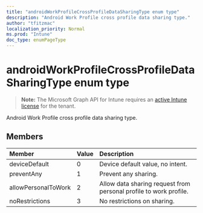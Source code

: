 ```yaml
---
title: "androidWorkProfileCrossProfileDataSharingType enum type"
description: "Android Work Profile cross profile data sharing type."
author: "tfitzmac"
localization_priority: Normal
ms.prod: "Intune"
doc_type: enumPageType
---
```


# androidWorkProfileCrossProfileDataSharingType enum type

> **Note:** The Microsoft Graph API for Intune requires an [active Intune license](https://go.microsoft.com/fwlink/?linkid=839381) for the tenant.

Android Work Profile cross profile data sharing type.

## Members
|Member|Value|Description|
|:---|:---|:---|
|deviceDefault|0|Device default value, no intent.|
|preventAny|1|Prevent any sharing.|
|allowPersonalToWork|2|Allow data sharing request from personal profile to work profile.|
|noRestrictions|3|No restrictions on sharing.|



